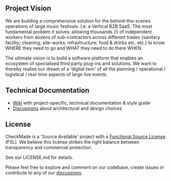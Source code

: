 ## Project Vision

We are building a comprehensive solution for the behind-the-scenes operations of large music festivals. I.e. a Vertical B2B SaaS. The most fundamental problem it solves: allowing thousands (!) of independent workers from dozens of sub-contractors across different trades (sanitary facility; cleaning; site-works; infrastructure; food & drinks etc. etc.) to know WHERE they need to go and WHAT they need to do there WHEN.

The ultimate vision is to build a software platform that enables an ecosystem of specialised third party plug-ins and solutions. We want to thereby realise our dream of a 'digital twin' of all the planning / operational / logistical / real-time aspects of large live events.

## Technical Documentation

- [Wiki](https://github.com/CheckMadeLtd/Wiki) with project-specific, technical documentation & style guide
- [Discussions](https://github.com/CheckMadeLtd/CheckMade/discussions/categories/architecture-design-log) about architectural and design choices

## License

CheckMade is a 'Source Available' project with a [Functional Source License](https://fsl.software) (FSL).
We believe this license strikes the right balance between transparency and commercial protection.

See our LICENSE.md for details.

Please feel free to explore and comment on our codebase, create issues or contribute to any of our [discussions](https://github.com/CheckMadeLtd/CheckMade/discussions). 
